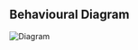 ## Behavioural Diagram
![Diagram](https://user-images.githubusercontent.com/98877997/157195214-edb3dbd3-fc39-4978-a316-f55ade5af1e4.jpg)
